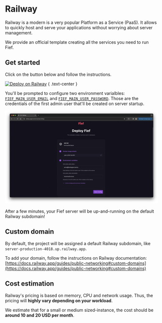 # Railway

Railway is a modern is a very popular Platform as a Service (PaaS). It allows to quickly host and serve your applications without worrying about server management.

We provide an official template creating all the services you need to run Fief.

## Get started

Click on the button below and follow the instructions.

[![Deploy on Railway](https://railway.app/button.svg)](https://railway.app/template/LO03gz?referralCode=uch-he)
{ .text-center }

You'll be prompted to configure two environment varialbles: [`FIEF_MAIN_USER_EMAIL`](../environment-variables.md#fief-ception) and [`FIEF_MAIN_USER_PASSWORD`](../environment-variables.md#fief-ception). Those are the credentials of the first admin user that'll be created on server startup.

![Configuration variables on Railway template](../../assets/images/deployment-railway-variables.png)

After a few minutes, your Fief server will be up-and-running on the default Railway subdomain!

## Custom domain

By default, the project will be assigned a default Railway subdomain, like `server-production-4018.up.railway.app`.

To add your domain, follow the instructions on Railway documentation: [https://docs.railway.app/guides/public-networking#custom-domains](https://docs.railway.app/guides/public-networking#custom-domains)

## Cost estimation

Railway's pricing is based on memory, CPU and network usage. Thus, the pricing will **highly vary depending on your workload**.

We estimate that for a small or medium sized-instance, the cost should be **around 10 and 20 USD per month**.
